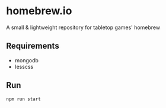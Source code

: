 # homebrew.io
A small &amp; lightweight repository for tabletop games' homebrew

## Requirements
- mongodb
- lesscss

## Run
`npm run start`